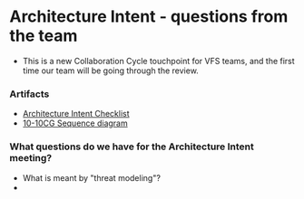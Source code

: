 # Architecture Intent - questions from the team
- This is a new Collaboration Cycle touchpoint for VFS teams, and the first time our team will be going through the review.

### Artifacts
- [Architecture Intent Checklist](https://github.com/department-of-veterans-affairs/va.gov-team-sensitive/blob/master/platform/engineering/collaboration-cycle/architecture-intent/checklist/10-10%20Health%20Apps-10-10CG-11-06-2024.md)
- [10-10CG Sequence diagram](https://github.com/department-of-veterans-affairs/va.gov-team-sensitive/blob/master/platform/engineering/collaboration-cycle/architecture-intent/diagrams/1010-health-apps/10-10cg-sequence-diagram-10072024.md)
  

### What questions do we have for the Architecture Intent meeting?
- What is meant by "threat modeling"?
- 
